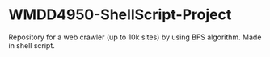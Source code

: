 # WMDD4950-ShellScript-Project
Repository for a web crawler (up to 10k sites) by using BFS algorithm. Made in shell script.
